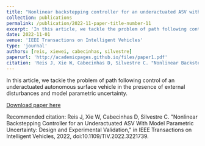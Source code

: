 ```yaml
---
title: "Nonlinear backstepping controller for an underactuated ASV with model parametric uncertainty: design and experimental validation"
collection: publications
permalink: /publication/2022-11-paper-title-number-11
excerpt: 'In this article, we tackle the problem of path following control of an underactuated autonomous surface vehicle in the presence of external disturbances and model parametric uncertainty.'
date: 2022-11-01
venue: 'IEEE Transactions on Intelligent Vehicles'
type: 'journal'
authors: [reis, xiewei, cabecinhas, silvestre]
paperurl: 'http://academicpages.github.io/files/paper1.pdf'
citation: 'Reis J, Xie W, Cabecinhas D, Silvestre C. "Nonlinear Backstepping Controller for an Underactuated ASV With Model Parametric Uncertainty: Design and Experimental Validation," in IEEE Transactions on Intelligent Vehicles, 2022, doi:10.1109/TIV.2022.3221739.'
---
```

In this article, we tackle the problem of path following control of an underactuated autonomous surface vehicle in the presence of external disturbances and model parametric uncertainty.

[Download paper here](http://academicpages.github.io/files/paper1.pdf)

Recommended citation: Reis J, Xie W, Cabecinhas D, Silvestre C. "Nonlinear Backstepping Controller for an Underactuated ASV With Model Parametric Uncertainty: Design and Experimental Validation," in IEEE Transactions on Intelligent Vehicles, 2022, doi:10.1109/TIV.2022.3221739.
